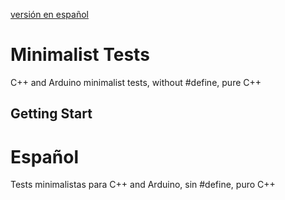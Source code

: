 [versión en español](#Español)
# Minimalist Tests
C++ and Arduino minimalist tests, without #define, pure C++

## Getting Start

# Español
Tests minimalistas para C++ and Arduino, sin #define, puro C++

